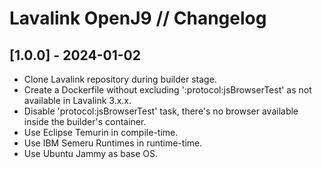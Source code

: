 # Lavalink OpenJ9 // Changelog

## [1.0.0] - 2024-01-02

- Clone Lavalink repository during builder stage.
- Create a Dockerfile without excluding ':protocol:jsBrowserTest' as not available in Lavalink 3.x.x.
- Disable 'protocol:jsBrowserTest' task, there's no browser available inside the builder's container.
- Use Eclipse Temurin in compile-time.
- Use IBM Semeru Runtimes in runtime-time.
- Use Ubuntu Jammy as base OS.
